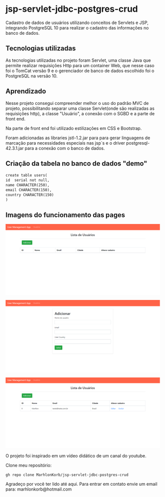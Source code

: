 # jsp-servlet-jdbc-postgres-crud
Cadastro de dados de usuários utilizando conceitos de Servlets e JSP, integrando PostgreSQL 10 para realizar o cadastro das informações no banco de dados.

<h2>Tecnologias utilizadas</h2>
<p>As tecnologias utilizadas no projeto foram Servlet, uma classe Java que permite realizar requisições Http para um container Web, que nesse caso foi o TomCat versão 9 e o gerenciador de banco de dados escolhido foi o PostgreSQL na versão 10.</p>
<h2>Aprendizado</h2>
<p>Nesse projeto consegui compreender melhor o uso do padrão MVC de projeto, possibilitando separar uma classe Servlet(onde são realizadas as requisições http), a classe "Usuário", a conexão com o SGBD e a parte de front end.</p>
<p>Na parte de front end foi utilizado estilizações em CSS e Bootstrap.</p>
<p>Foram adicionadas as libraries jstl-1.2.jar para para gerar linguagens de marcação para necessidades especiais nas jsp´s e o driver postgresql-42.3.1.jar para a conexão com o banco de dados.</p>

<h2>Criação da tabela no banco de dados "demo"</h2>

```
create table users(
id  serial not null,
name CHARACTER(250),
email CHARACTER(150),
country CHARACTER(150)
)
```

<h2>Imagens do funcionamento das pages</h2>

![](https://github.com/MarhlonKorb/jsp-servlet-jdbc-postgres-crud/blob/master/.settings/Captura%20de%20Tela%20(122).png)

![](https://github.com/MarhlonKorb/jsp-servlet-jdbc-postgres-crud/blob/master/.settings/Captura%20de%20Tela%20(123).png)

![](https://github.com/MarhlonKorb/jsp-servlet-jdbc-postgres-crud/blob/master/.settings/Captura%20de%20Tela%20(121).png)

<p>O projeto foi inspirado em um vídeo didático de um canal do youtube.</p>

Clone meu repositório:

```
gh repo clone MarhlonKorb/jsp-servlet-jdbc-postgres-crud
```

<p>Agradeço por você ter lido até aqui. Para entrar em contato envie um email para: marhlonkorb@hotmail.com </p>
